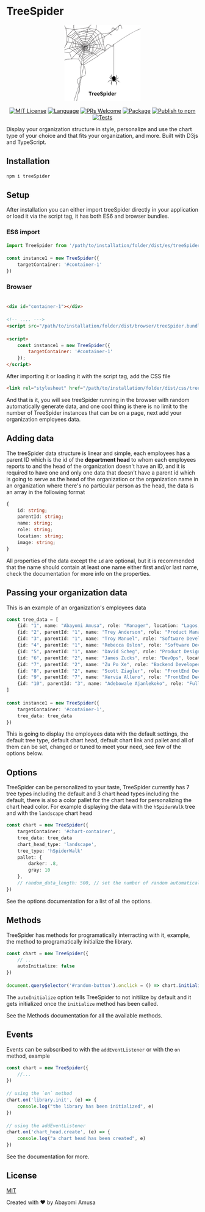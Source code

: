 # TreeSpider

<div align="center">
    <img src="https://github.com/paulosabayomi/treeSpider/blob/main/res/treeSpider.png" alt="TreeSpider logo" width="200" style="object-fit: contain; justify-self:center;"/>
</div>

<!-- [START BADGES] -->
<!-- Please keep comment here to allow auto update -->
<p align="center">
  <a href="https://github.com/paulosabayomi/treeSpider/blob/main/LICENSE"><img src="https://img.shields.io/github/license/paulosabayomi/treeSpider?style=flat-square" alt="MIT License" /></a>
  <a href="https://www.typescriptlang.org"><img src="https://img.shields.io/badge/language-TypeScript-blue.svg?style=flat-square" alt="Language" /></a>
  <a href="https://github.com/paulosabayomi/treeSpider/pulls"><img src="https://img.shields.io/badge/PRs-Welcome-brightgreen.svg?style=flat-square" alt="PRs Welcome" /></a>
  <a href="https://github.com/paulosabayomi/treeSpider/actions/workflows/package.yml"><img src="https://github.com/paulosabayomi/treeSpider/actions/workflows/package.yml/badge.svg" alt="Package" /></a>
  <a href="https://github.com/paulosabayomi/treeSpider/actions/workflows/npm-publish.yml"><img src="https://github.com/paulosabayomi/treeSpider/actions/workflows/npm-publish.yml/badge.svg" alt="Publish to npm" /></a>
  <a href="https://github.com/paulosabayomi/treeSpider/actions/workflows/tests.yml"><img src="https://github.com/paulosabayomi/treeSpider/actions/workflows/tests.yml/badge.svg" alt="Tests" /></a>
</p>
<!-- [END BADGES] -->

Display your organization structure in style, personalize and use the chart type of your choice and that fits your organization, and more. Built with D3js and TypeScript.

## Installation

```bash
npm i treeSpider
```

## Setup

After installation you can either import treeSpider directly in your application or load it via the script tag, it has both ES6 and browser bundles.

### ES6 import

```ts
import TreeSpider from '/path/to/installation/folder/dist/es/treeSpider.bundle.min.js'

const instance1 = new TreeSpider({
    targetContainer: '#container-1'
})
```

### Browser

```html

<div id="container-1"></div>

<!-- .... --->
<script src="/path/to/installation/folder/dist/browser/treeSpider.bundle.min.js"></script>

<script>
    const instance1 = new TreeSpider({
        targetContainer: '#container-1'
    });
</script>

```

After importing it or loading it with the script tag, add the CSS file

```html
<link rel="stylesheet" href="/path/to/installation/folder/dist/css/treeSpider.css">
```

And that is it, you will see treeSpider running in the browser with random automatically generate data, and one cool thing is there is no limit to the number of TreeSpider instances that can be on a page, next add your organization employees data.

## Adding data

The treeSpider data structure is linear and simple, each employees has a parent ID which is the id of the **department head** to whom each employees reports to and the head of the organization doesn't have an ID, and it is required to have one and only one data that doesn't have a parent id which is going to serve as the head of the organization or the organization name in an organization where there's no particular person as the head, the data is an array in the following format

```ts
{
    id: string; 
    parentId: string; 
    name: string; 
    role: string; 
    location: string;
    image: string;
}
```

All properties of the data except the `id` are optional, but it is recommended that the name should contain at least one name either first and/or last name, check the documentation for more info on the properties.  
  
## Passing your organization data

This is an example of an organization's employees data

```ts
const tree_data = [
    {id: "1", name: "Abayomi Amusa", role: "Manager", location: "Lagos, Nigeria"},
    {id: "2", parentId: "1", name: "Trey Anderson", role: "Product Manager", location: "California, United States"},
    {id: "3", parentId: "1", name: "Troy Manuel", role: "Software Developer", location: "Alberta, Canada"},
    {id: "4", parentId: "1", name: "Rebecca Oslon", role: "Software Developer", location: "London, United Kingdom"},
    {id: "5", parentId: "1", name: "David Scheg", role: "Product Designer", location: "Jiaozian, China"},
    {id: "6", parentId: "2", name: "James Zucks", role: "DevOps", location: "Accra, Ghana"},
    {id: "7", parentId: "2", name: "Zu Po Xe", role: "Backend Developer", location: "Johanesburg, South Africa"},
    {id: "8", parentId: "2", name: "Scott Ziagler", role: "FrontEnd Developer Intern"},
    {id: "9", parentId: "7", name: "Xervia Allero", role: "FrontEnd Developer Intern"},
    {id: "10", parentId: "3", name: "Adebowale Ajanlekoko", role: "Fullstack Developer"},
]

const instance1 = new TreeSpider({
    targetContainer: '#container-1',
    tree_data: tree_data
})
```

This is going to display the employees data with the default settings, the default tree type, default chart head, default chart link and pallet and all of them can be set, changed or tuned to meet your need, see few of the options below. 

## Options

TreeSpider can be personalized to your taste, TreeSpider currently has 7 tree types including the default and 3 chart head types including the default, there is also a color pallet for the chart head for personalizing the chart head color. For example displaying the data with the `hSpiderWalk` tree and with the `landscape` chart head

```ts
const chart = new TreeSpider({
    targetContainer: '#chart-container',
    tree_data: tree_data
    chart_head_type: 'landscape',
    tree_type: 'hSpiderWalk'
    pallet: {
        darker: .8,
        gray: 10
    },
    // random_data_length: 500, // set the number of random automatically generated employee data
})
```

See the options documentation for a list of all the options.

## Methods

TreeSpider has methods for programatically interracting with it, example, the method to programatically initialize the library.

```ts
const chart = new TreeSpider({
    // ...
    autoInitialize: false
})

document.querySelector('#random-button').onclick = () => chart.initialize()
```

The `autoInitialize` option tells TreeSpider to not initilize by default and it gets initialized once the `initialize` method has been called.  
  
See the Methods documentation for all the available methods.

## Events

Events can be subscribed to with the `addEventListener` or with the `on` method, example

```ts
const chart = new TreeSpider({
    //...
})

// using the `on` method
chart.on('library.init', (e) => {
    console.log("the library has been initialized", e)
})

// using the addEventListener
chart.on('chart_head.create', (e) => {
    console.log("a chart head has been created", e)
})

```

See the documentation for more.

## License

[MIT](https://github.com/paulosabayomi/treeSpider/blob/main/README.md)  
  
Created with :heart: by Abayomi Amusa
